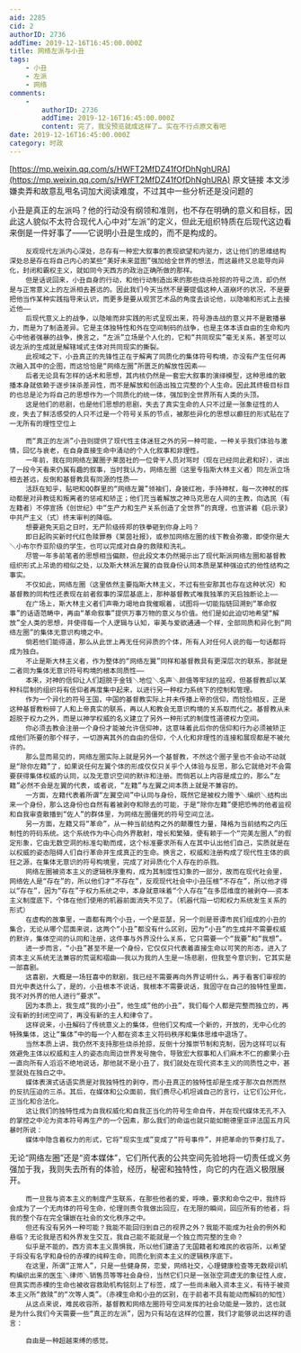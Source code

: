 ```yaml
---
aid: 2285
cid: 2
authorID: 2736
addTime: 2019-12-16T16:45:00.000Z
title: 网络左派与小丑
tags:
    - 小丑
    - 左派
    - 网络
comments:
    -
        authorID: 2736
        addTime: 2019-12-16T16:45:00.000Z
        content: 完了，我没预览就成这样了… 实在不行点原文看吧
date: 2019-12-16T16:45:00.000Z
category: 时政
---
```


[https://mp.weixin.qq.com/s/HWFT2MfDZ41fOfDhNghURA](https://mp.weixin.qq.com/s/HWFT2MfDZ41fOfDhNghURA) 原文链接 本文涉嫌卖弄和故意乱甩名词加大阅读难度，不过其中一些分析还是没问题的

小丑是真正的左派吗？他的行动没有纲领和准则，也不存在明确的意义和目标，因此这人貌似不太符合现代人心中对“左派”的定义，但此无组织特质在后现代这边看来倒是一件好事了——它说明小丑是生成的，而不是构成的。

        反观现代左派内心深处，总存有一种宏大叙事的表现欲望和内驱力，这让他们的思维结构深处总是存在将自己内心的某些“美好未来蓝图”强加给全世界的想法，而这最终又总能导向异化，封闭和霸权主义，就如同今天西方的政治正确所做的那样。 
        但是话说回来，小丑自身的行动，和他行动制造出来的那些烧杀抢掠的符号之流，却仍然是与正常意义上的左派相去甚远的。因此我们今天当然不是要提倡这种人道崩坏的状况，不是要把他当作某种实践指导来认识，而更多是要从观赏艺术品的角度去谈论他，以隐喻和形式上去接近他——
        后现代意义上的战争，以隐喻而非实践的形式呈现出来，符号游击战的意义并不是散播暴力，而是为了制造差异。它是主体独特性和外在空间制码的战争，也是主体本该自由的生命和内心中他者强暴的战争，换言之，“左派”立场是个人化的，它和“共同现实”毫无关系，甚至可以说左派的生成就是解辖域式主体对共同现实的撕裂。
        此视域之下，小丑真正的先锋性正在于解离了同质化的集体符号构境，亦没有产生任何再次融入其中的企图，而这恰恰是“网络左圈”所匮乏的解放性因素——
        后者无论具有怎样的话术和思想，其内核仍然是一套宏大叙事的演绎模型，这种思维的散播本身就依赖于逐步抹杀差异性，而不是解放和创造出独立完整的个人生命。因此其终极目标目的也总是沦为将自己的思想作为一个同质化的统一体，强加到全世界所有人类的头顶。
        这是他们的悲剧，也是他们思想的悲剧，失去了真实生命的人只不过是一张象征性的人皮，失去了鲜活感受的人只不过是一个符号关系的节点，被那些异化的思想以癫狂的形式贴在了一无所有的理性空位上
    
        而“真正的左派”小丑则提供了现代性主体迷狂之外的另一种可能，一种关乎我们体验与激情，回忆与衰老，在自身直接生命中涌动的个人化叙事和非理性。
        一年前，我在同网络左翼圈子莱茵社的一位骨干人员对骂时（现在已经同此君和好），讲出了一段今天看来仍属有趣的叙事，当时我认为，网络左圈（这里专指斯大林主义者）同左派立场相去甚远，反倒和基督教具有同源的性质——
        活跃在知乎，贴吧和QQ群里的“网络左翼”领袖们，身披红袍，手持神杖，每一次神杖的挥动都是对异教徒和叛离者的惩戒和矫正；他们充当着解放之神马克思在人间的主教，向选民（有左籍者）不停宣扬《创世纪》中“生产力和生产关系创造了全世界”的真理，也宣讲着《启示录》中共产主义（式）终末审判的降临。
        想要避免天启之日时，无产阶级砖郑的铁拳砸到你身上吗？
        即日起购买新时代红色赎罪券《莱茵社报》，或参加网络左圈的线下教会弥撒，即使你是大＼小布尔乔亚阶级的学生，也可以完成对自身的救赎和洗礼。 
        尽管一年多前笔者的思想相当偏颇，但此段文本仍然揭示出了现代斯派网络左圈和基督教组织形式上吊诡的相似之处，以及斯大林派左翼的自我身份认同本质是某种强迫式的他性结构之事实。
        不仅如此，网络左圈（这里依然主要指斯大林主义，不过有些安那其也存在这种状况）和基督教的同构性还表现在前者叙事的深层基底上，那种基督教式唯我独革的天启独断论上——
        在广场上，斯大林主义者们声嘶力竭地自我催眠着，试图将一切能指链回溯到“革命叙事”的话语范畴中，再由“革命叙事”提供万事万物的意义与价值。他们是如此迫切地希望“解放”全人类的思想，并使得每一个人逻辑与认知，审美与爱欲通通一个样，全部同质和异化到“网络左圈”的集体无意识构境之中。
        倘若他们能得道，那么从此世上再无任何异质的个体，所有人对任何人说的每一句话都将成为独白。
        不止是斯大林主义者，作为整体的“网络左翼”同样和基督教具有更深层次的联系，那就是二者同为集体无意识符号构境的根本同质性——
        本来，对神的信仰让人们超脱于金钱＼地位＼名声＼颜值等牢狱的监视，但基督教却以某种科层制的组织将有信仰者再度集中起来，以进行另一种权力系统下的控制和管理。
        作为一个异化的符号王国，中国的基督教实际上并未传播上帝的信仰，而恰恰相反，正是这种基督教粉碎了人和上帝真实的联系，再以人和教会无意识构境的关系取而代之。基督教从未超脱于权力之外，而是以神学权威的名义建立了另外一种形式的制度性道德权力空间。
        你必须去教会注册一个身份才能被允许信仰神，这意味着此后你的信仰和行为必须被矫正成他们所要的那个样子，一切游离其外的自由的信仰，个人化和非理性的连接和展现都是不被允许的。
        那么显而易见的，网络左圈实际上就是另外一个基督教，不然这个圈子里也不会动不动就是“除你左籍”了，如果说任何左翼个体的形成仅仅只关乎个人体验与反思，那么它就绝对不会需要获得集体权威的认同，以及无意识空间的默许和注册。而倘若以上内容是成立的，那么“左籍”必然不会是左翼的代表，或者说，“左籍”与左翼之间本质上就是不兼容的。
        一方面，左籍代表着所谓“左翼空间”中认同与身份，既然它是被权力赠予＼编织＼结构出来一个身份，那么这身份也自然有着被剥夺和除去的可能，于是“除你左籍”便把恐怖的他者监视和自我审查散播到“佐人”的群体里，为网络左圈僵死的符号空间立法。
        另一方面，左籍又将“革命”，从一种当前结构之外的颠覆性力量，降格为当前结构之内压制性的符码系统。这个系统作为中心向外界散射，增长和繁殖，便有赖于一个“完美左圈人”的假定形象，它由无数空洞的标准勾勒而成，这个标准要求所有人在其中认出他们自己，实质就是在以权威的姿态阻碍人们自行革命并生成真正的生命。换言之，权威和注册构成了现代性主体的疯狂之源，在集体无意识的符号构境里，完成了对异质化个人存在的杀戮。
        网络左圈被资本主义的逻辑秩序重构，成为其制度性幻象的一部分，故而在现代社会里，网络佐人是“存在”的，所以他们才“不存在”，反观现代社会中小丑压根“不存在”，所以他才得以“存在”，因为“存在”于权力系统之中，本身就意味着“个人存在”在多层维度的被剥夺——资本主义制度底下，个体在他们使用的机器前面消失不见了。（机器代指一切和权力系统发生关系的形式）
        在虚构的故事里，一直都有两个小丑，一个是亚瑟，另一个则是哥谭市民们组成的小丑的集合，无论从哪个层面来说，这两个“小丑”都没有什么区别，因为“小丑”的生成并不需要权威的默许，集体空间的认同和注册，这件事与外界没什么关系，它只需要一个“我要”和“我想”。
        进一步而言，“小丑”甚至不是一个身份，它仅仅只代表着直接生命以可笑的形态，进入了资本主义系统无法兼容的荒诞和褶曲——我以为我的人生是一场悲剧，但我至今意识到，它其实是一部喜剧。
        这喜剧，大概是一场狂喜中的默剧，我已经不需要再向外界证明什么，再于看客们审视的目光中表达什么了，是的，小丑根本不说话，我根本不需要说话，我固守在自己的独特性里面，我不对外界的他人进行“要求”。
        因为本质上，我生成“我的小丑”，他生成“他的小丑”，我们每个人都是完整而独立的，再没有新的封闭空间了，再没有新的主人和律令了。
        这样说来，小丑解码了传统意义上的集体，但他们又构成一个新的，开放的，无中心化的特殊集体，这让“集体”中的每一个人都在资本主义符码秩序和集体思维中退场了。
        当然本质上讲，我仍然不支持那些烧杀抢掠，反倒十分推崇节制和克制，因为这样可以有效避免主体以权威和主人的姿态向周边世界发号施令，导致宏大叙事和人们麻木不仁的癫果小丑一直向所有人滔滔不绝地说话，那他就不是小丑了，我们就处在现代资本主义的同质性之中，甚至就处在独白之中。
        媒体表演式话语实质是对我独特性的剥夺，而小丑真正的独特性却是生成于那次自然而然的反抗压迫的三杀。其后，在媒体和公众面前，我们费尽心机坦诚自己的言行，让它们公开化，正当化和合法化。
        这让我们的独特性成为自我权威化和自我正当化的符号生命自传，并在现代媒体无孔不入的掌控之中沦为资本符号再生产的一个因素，那么我们的命运也就只能如鲍德里亚评法国五月风暴时所说：
        媒体中隐含着权力的形式，它将“现实生成”变成了“符号事件”，并把革命的节奏打乱了。
    

无论“网络左圈”还是“资本媒体”，它们所代表的公共空间先验地将一切责任或义务强加于我，我则失去所有的体验，经历，秘密和独特性，向它的内在涵义极限展开。

        而一旦我与资本主义的制度产生联系，在那些他者的爱，呼唤，要求和命令之中，我终将会成为了一个无肉体的符号生命，伦理则责令我做出回应，在无限的瞬间，回应所有的他者，将我的整个存在完全镶嵌在社会的文化秩序之中。
        但还有没有另外一种可能？我能不能回归到自己的视界之外？我能不能成为社会的例外和悬临？无论我是否和外界发生交互，我自己能不能就是一个独立而完整的生命？
        似乎是不能的，西方资本主义畏惧我，所以他们建造了无国籍者和难民的收容所，以希望于将没有名字和身份的赤裸的纯粹生命，同质化到资本主义的逻辑秩序底下。
        在这里，所谓“正常人”，只是一些健身房，恋爱，网络社交，心理健康检查等无数规训机构编织出来的医生＼律师＼销售员等等社会身份，当然它们只是一张张空洞虚无的象征性人皮，但真实而赤裸的生命也被收容救助机构铭刻上了标签，成了一些尚未融入资本主义，有待于被资本主义所“救赎”的“次等人类”。（赤裸生命和小丑的区别，在于前者不具有能动而解码的知性）
        从这点来说，难民收容所，基督教和网络左圈符号空间发挥的社会功能是一致的，这也就是为什么我们今天需要一些“真正的左派”，因为只有站在这样的位置，我们才能够说出这样的语言： 
    
        自由是一种超越束缚的感觉。
